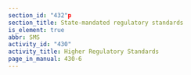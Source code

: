 ```yaml
---
section_id: "432"p
section_title: State-mandated regulatory standards
is_element: true
abbr: SMS
activity_id: "430"
activity_title: Higher Regulatory Standards
page_in_manual: 430-6
---
```

